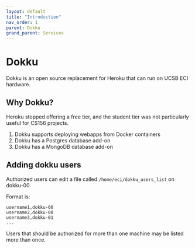 ```yaml
---
layout: default
title: "Introduction"
nav_order: 1
parent: Dokku
grand_parent: Services
---
```


# Dokku

Dokku is an open source replacement for Heroku that can run on UCSB ECI hardware.

## Why Dokku?

Heroku stopped offering a free tier, and the student tier was not particularly useful for CS156 projects.

1. Dokku supports deploying webapps from Docker containers
2. Dokku has a Postgres database add-on
3. Dokku has a MongoDB database add-on

## Adding dokku users

Authorized users can edit a file called `/home/eci/dokku_users_list` on dokku-00.

Format is:
```
username1,dokku-00
username2,dokku-00
username3,dokku-01
...
```

Users that should be authorized for more than one machine may be listed more than once.

